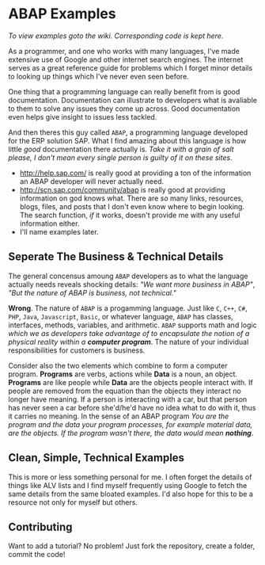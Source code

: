 ABAP Examples
=============

_To view examples goto the wiki. Corresponding code is kept here._

As a programmer, and one who works with many languages, I've made extensive use of Google and other internet search engines. The internet serves as a great reference guide for problems which I forget minor details to looking up things which I've never even seen before.

One thing that a programming language can really benefit from is good documentation. Documentation can illustrate to developers what is avaliable to them to solve any issues they come up across. Good documentation even helps give insight to issues less tackled.

And then theres this guy called `ABAP`, a programming language developed for the ERP solution SAP. What I find amazing about this language is how little _good_ documentation there actually is. _Take it with a grain of salt please, I don't mean every single person is guilty of it on these sites_.

* http://help.sap.com/ is really good at providing a ton of the information an ABAP developer will never actually need.
* http://scn.sap.com/community/abap is really good at providing information on god knows what. There are _so_ many links, resources, blogs, files, and posts that I don't even know where to begin looking. The search function, _if_ it works, doesn't provide me with any useful information either.
* I'll name examples later. 

## Seperate The Business & Technical Details

The general concensus amoung `ABAP` developers as to what the language actually needs reveals shocking details: _"We want more business in ABAP"_, _"But the nature of ABAP is business, not technical."_

**Wrong**. The nature of `ABAP` is a progamming language. Just like `C`, `C++`, `C#`, `PHP`, `Java`, `Javascript`, `Basic`, or whatever language, `ABAP` has classes, interfaces, methods, variables, and arithmetic. `ABAP` supports math and logic _which we as developers take advantage of to encapsulate the notion of a physical reality within a **computer program**_. The nature of your individual responsibilities for customers is business. 

Consider also the two elements which combine to form a computer program. **Programs** are verbs, actions while **Data** is a noun, an object. **Programs** are like people while **Data** are the objects people interact with. If people are removed from the equation than the objects they interact no longer have meaning. If a person is interacting with a car, but that person has never seen a car before she'd/he'd have no idea what to do with it, thus it carries no meaning. In the sense of an ABAP program _You are the program and the data your program processes, for example material data, are the objects. If the program wasn't there, the data would mean **nothing**_. 

## Clean, Simple, Technical Examples

This is more or less something personal for me. I often forget the details of things like ALV lists and I find myself frequently using Google to fetch the same details from the same bloated examples. I'd also hope for this to be a resource not only for myself but others.

## Contributing 

Want to add a tutorial? No problem! Just fork the repository, create a folder, commit the code!
